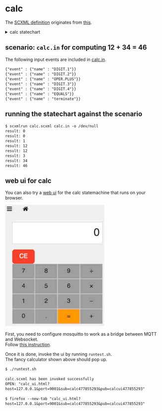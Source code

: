 # calc

The [SCXML definition](calc.scxml) originates from [this](https://www.w3.org/TR/scxml/#N11630).

<details>
<summary>calc statechart</summary>
<div><img src="calc.svg?sanitize=true"/></div>
</details>

## scenario: `calc.in` for computing 12 + 34 = 46

The following input events are included in [calc.in](calc.in).

```
{"event" : {"name" : "DIGIT.1"}}  
{"event" : {"name" : "DIGIT.2"}}  
{"event" : {"name" : "OPER.PLUS"}}  
{"event" : {"name" : "DIGIT.3"}}  
{"event" : {"name" : "DIGIT.4"}}  
{"event" : {"name" : "EQUALS"}}  
{"event" : {"name" : "terminate"}}
```

## running the statechart against the scenario

```
$ scxmlrun calc.scxml calc.in -o /dev/null  
result: 0  
result: 0  
result: 1  
result: 12  
result: 12  
result: 3  
result: 34  
result: 46
```

## web ui for calc

You can also try a [web ui](calc-ui.html) for the calc statemachine
that runs on your browser.

<div><img src="calc_ui.jpg" width="320"/></div>

First, you need to configure mosquitto to work as a bridge between MQTT and Websocket.  
Follow [this instruction](../../docs/websocket.md).

Once it is done, invoke the ui by running `runtest.sh`.  
The fancy calculator shown above should pop up.

```
$ ./runtest.sh  

calc.scxml has been invoked successfully  
OPEN: "calc_ui.html?host=127.0.0.1&port=9001&sub=calc477855293&pub=calcui477855293"  

$ firefox --new-tab "calc_ui.html?host=127.0.0.1&port=9001&sub=calc477855293&pub=calcui477855293"
```
